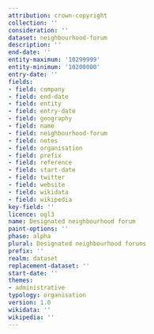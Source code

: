 ```yaml
---
attribution: crown-copyright
collection: ''
consideration: ''
dataset: neighbourhood-forum
description: ''
end-date: ''
entity-maximum: '10299999'
entity-minimum: '10200000'
entry-date: ''
fields:
- field: company
- field: end-date
- field: entity
- field: entry-date
- field: geography
- field: name
- field: neighbourhood-forum
- field: notes
- field: organisation
- field: prefix
- field: reference
- field: start-date
- field: twitter
- field: website
- field: wikidata
- field: wikipedia
key-field: ''
licence: ogl3
name: Designated neighbourhood forum
paint-options: ''
phase: alpha
plural: Designated neighbourhood forums
prefix: ''
realm: dataset
replacement-dataset: ''
start-date: ''
themes:
- administrative
typology: organisation
version: 1.0
wikidata: ''
wikipedia: ''
---
```

